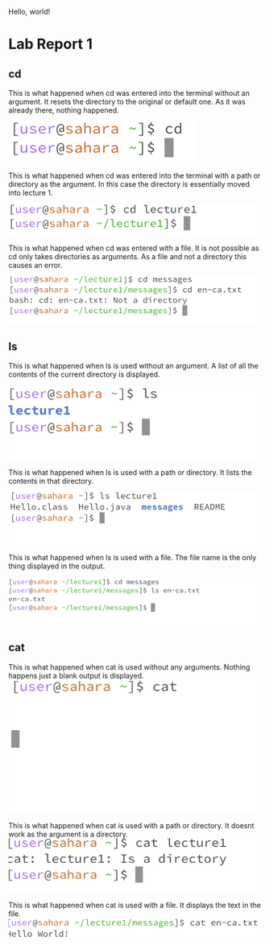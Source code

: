Hello, world!

# Lab Report 1

## cd

This is what happened when cd was entered into the terminal without an argument. It resets the directory to the original or default one. As it was already there, nothing happened.

![Image](CD_w_no_arg.png)

This is what happened when cd was entered into the terminal with a path or directory as the argument. In this case the directory is essentially moved into lecture 1.

![Image](cd-w-arg.png)

This is what happened when cd was entered with a file. It is not possible as cd only takes directories as arguments. As a file and not a directory this causes an error.

![Image](cd_w_file.png)

## ls

This is what happened when ls is used without an argument. A list of all the contents of the current directory is displayed.

![Image](ls_w_arg.png)

This is what happened when ls is used with a path or directory. It lists the contents in that directory.

![Image](ls_w_file.png)

This is what happened when ls is used with a file. The file name is the only thing displayed in the output.

![Image](cat_w_no_arg.png)

## cat

This is what happened when cat is used without any arguments. Nothing happens just a blank output is displayed.
![Image](cat.png)

This is what happened when cat is used with a path or directory. It doesnt work as the argument is a directory.
![Image](cat_w_arg.png)

This is what happened when cat is used with a file. It displays the text in the file.
![Image](cat_w_file.png)






